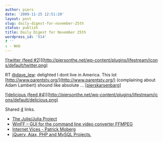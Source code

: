 ```yaml
---
author: piers
date: '2009-11-25 12:51:20'
layout: post
slug: daily-digest-for-november-25th
status: publish
title: Daily Digest for November 25th
wordpress_id: '514'
? ''
: - Web
---
```


[![twitter (feed #2)](http://piersonthe.net/wp-content/plugins/lifestream/icon
s/default/twitter.png)](http://twitter.com/pierskarsenbarg/statuses/6013128466
)

RT [@dave_lew](http://www.twitter.com/dave_lew): delighted I dont live in
America. This lot [http://www.parentstv.org/](http://www.parentstv.org/)
(complaining about Adam Lambert) shound like absolute ...
[[pierskarsenbarg](http://twitter.com/pierskarsenbarg/statuses/6013128466)]

[![delicious (feed #4)](http://piersonthe.net/wp-content/plugins/lifestream/ic
ons/default/delicious.png)](http://del.icio.us/piersk)

Shared [4](void(0);) links.

  * [The Julie/Julia Project](http://blogs.salon.com/0001399/)
  * [WinFF – GUI for the command line video converter FFMPEG](http://random.piersonthe.net/winff-gui-for-the-command-line-video-converte)
  * [Internet Vices - Patrick Moberg](http://www.patrickmoberg.com/internet-vices/)
  * [jQuery, Ajax, PHP and MySQL Projects.](http://9lessons.blogspot.com/2008/08/jquery-ajax-and-php-projects-9lessons.html)

